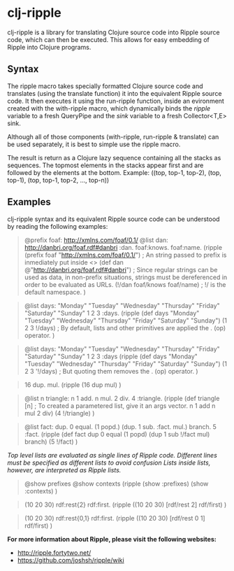 
clj-ripple
==========

clj-ripple is a library for translating Clojure source code into Ripple source code, which can then be executed.
This allows for easy embedding of Ripple into Clojure programs.

Syntax
------

The ripple macro takes specially formatted Clojure source code and translates (using the translate function) it into the equivalent Ripple source code.
It then executes it using the run-ripple function, inside an evironment created with the with-ripple macro, which dynamically binds the *ripple* variable
to a fresh QueryPipe and the *sink* variable to a fresh Collector<T,E> sink.

Although all of those components (with-ripple, run-ripple & translate) can be used separately, it is best to simple use the ripple macro.

The result is return as a Clojure lazy sequence containing all the stacks as sequences.
The topmost elements in the stacks appear first and are followed by the elements at the bottom.
Example: ((top, top-1, top-2), (top, top-1), (top, top-1, top-2, ..., top-n))

Examples
--------

clj-ripple syntax and its equivalent Ripple source code can be understood by reading the following examples:

> @prefix foaf: <http://xmlns.com/foaf/0.1/>
> @list dan: <http://danbri.org/foaf.rdf#danbri>
> :dan. foaf:knows. foaf:name.
(ripple
  (prefix foaf "http://xmlns.com/foaf/0.1/") ; An string passed to prefix is inmediately put inside <>
  (def dan @"http://danbri.org/foaf.rdf#danbri") ; Since regular strings can be used as data, in non-prefix situations, strings must be dereferenced in order to be evaluated as URLs.
  (!/dan foaf/knows foaf/name) ; !/ is the default namespace.
  )

> @list days: "Monday" "Tuesday" "Wednesday" "Thursday" "Friday" "Saturday" "Sunday"
> 1 2 3 :days.
(ripple
  (def days "Monday" "Tuesday" "Wednesday" "Thursday" "Friday" "Saturday" "Sunday")
  (1 2 3 !/days) ; By default, lists and other primitives are applied the . (op) operator.
  )

> @list days: "Monday" "Tuesday" "Wednesday" "Thursday" "Friday" "Saturday" "Sunday"
> 1 2 3 :days
(ripple
  (def days "Monday" "Tuesday" "Wednesday" "Thursday" "Friday" "Saturday" "Sunday")
  (1 2 3 '!/days) ; But quoting them removes the . (op) operator.
  )

> 16 dup. mul.
(ripple
  (16 dup mul)
  )

> @list n triangle:
>   n 1 add. n mul. 2 div.
> 4 :triangle.
(ripple
  (def triangle [n] ; To created a parametered list, give it an args vector.
    n 1 add n mul 2 div)
  (4 !/triangle)
  )

> @list fact:
>   dup. 0 equal.
>   (1 popd.)
>   (dup. 1 sub. :fact. mul.)
>   branch.
> 5 :fact.
(ripple
  (def fact
    dup 0 equal
    (1 popd)
    (dup 1 sub !/fact mul)
    branch)
  (5 !/fact)
  )

*Top level lists are evaluated as single lines of Ripple code. Different lines must be specified as different lists to avoid confusion*
*Lists inside lists, however, are interpreted as Ripple lists.*

> @show prefixes
> @show contexts
(ripple
  (show :prefixes)
  (show :contexts)
  )

> (10 20 30) rdf:rest{2} rdf:first.
(ripple
  ((10 20 30) [rdf/rest 2] rdf/first)
  )

> (10 20 30) rdf:rest{0,1} rdf:first.
(ripple
  ((10 20 30) [rdf/rest 0 1] rdf/first)
  )


**For more information about Ripple, please visit the following websites:**
* http://ripple.fortytwo.net/
* https://github.com/joshsh/ripple/wiki

